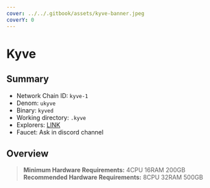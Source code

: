 ```yaml
---
cover: ../../.gitbook/assets/kyve-banner.jpeg
coverY: 0
---
```


# Kyve

## Summary

* Network Chain ID: `kyve-1`
* Denom: `ukyve`
* Binary: `kyved`
* Working directory: `.kyve`
* Explorers: [LINK](https://kyve.explorers.guru/)
* Faucet: Ask in discord channel

## Overview

> **Minimum Hardware Requirements:** 4CPU 16RAM 200GB \
> **Recommended Hardware Requirements:** 8CPU 32RAM 500GB
